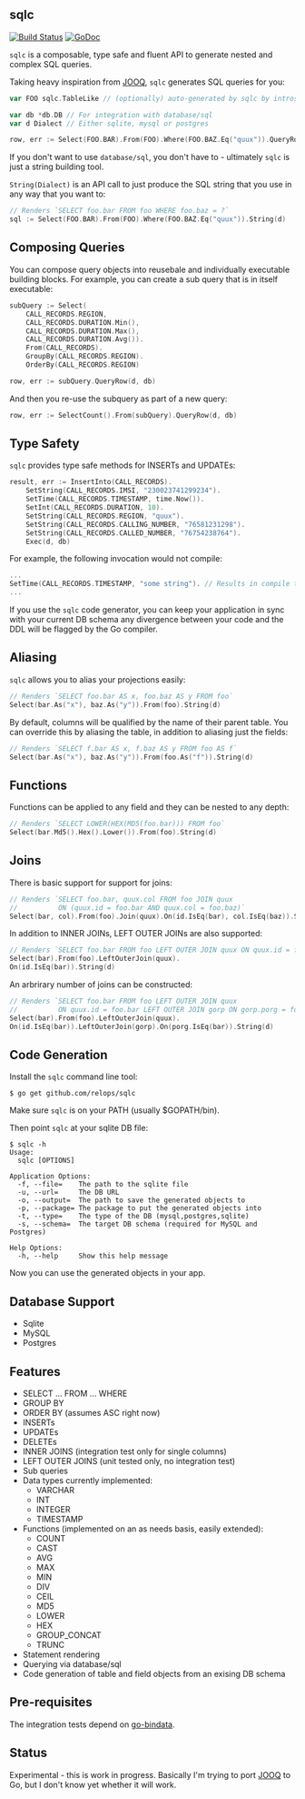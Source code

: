 sqlc
----

[![Build Status](https://travis-ci.org/relops/sqlc.png?branch=master)](https://travis-ci.org/relops/sqlc)
[![GoDoc](http://godoc.org/_?status.png)](http://godoc.org/github.com/relops/sqlc)

`sqlc` is a composable, type safe and fluent API to generate nested and complex SQL queries.

Taking heavy inspiration from [JOOQ][], `sqlc` generates SQL queries for you:
	
```go	
var FOO sqlc.TableLike // (optionally) auto-generated by sqlc by introspecting your DDL

var db *db.DB // For integration with database/sql
var d Dialect // Either sqlite, mysql or postgres

row, err := Select(FOO.BAR).From(FOO).Where(FOO.BAZ.Eq("quux")).QueryRow(d, db)
```

If you don't want to use `database/sql`, you don't have to - ultimately `sqlc` is just a string building tool.

`String(Dialect)` is an API call to just produce the SQL string that you use in any way that you want to:

```go
// Renders `SELECT foo.bar FROM foo WHERE foo.baz = ?`
sql := Select(FOO.BAR).From(FOO).Where(FOO.BAZ.Eq("quux")).String(d)
```

Composing Queries
-----------------

You can compose query objects into reusebale and individually executable building blocks. For example, you can create a sub query that is in itself executable:

```go
subQuery := Select(
	CALL_RECORDS.REGION,
	CALL_RECORDS.DURATION.Min(),
	CALL_RECORDS.DURATION.Max(),
	CALL_RECORDS.DURATION.Avg()).
	From(CALL_RECORDS).
	GroupBy(CALL_RECORDS.REGION).
	OrderBy(CALL_RECORDS.REGION)

row, err := subQuery.QueryRow(d, db)
```

And then you re-use the subquery as part of a new query:

```go
row, err := SelectCount().From(subQuery).QueryRow(d, db)
```

Type Safety
-----------

`sqlc` provides type safe methods for INSERTs and UPDATEs:

```go
result, err := InsertInto(CALL_RECORDS).
	SetString(CALL_RECORDS.IMSI, "230023741299234").
	SetTime(CALL_RECORDS.TIMESTAMP, time.Now()).
	SetInt(CALL_RECORDS.DURATION, 10).
	SetString(CALL_RECORDS.REGION, "quux").
	SetString(CALL_RECORDS.CALLING_NUMBER, "76581231298").
	SetString(CALL_RECORDS.CALLED_NUMBER, "76754238764").
	Exec(d, db)
```

For example, the following invocation would not compile:

```go
...
SetTime(CALL_RECORDS.TIMESTAMP, "some string"). // Results in compile time error
...
```

If you use the `sqlc` code generator, you can keep your application in sync with your current DB schema any divergence between your code and the DDL will be flagged by the Go compiler.

Aliasing
--------

`sqlc` allows you to alias your projections easily:

```go
// Renders `SELECT foo.bar AS x, foo.baz AS y FROM foo`
Select(bar.As("x"), baz.As("y")).From(foo).String(d)
```

By default, columns will be qualified by the name of their parent table. You can override this by aliasing the table, in addition to aliasing just the fields:

```go
// Renders `SELECT f.bar AS x, f.baz AS y FROM foo AS f`
Select(bar.As("x"), baz.As("y")).From(foo.As("f")).String(d)
```

Functions
---------

Functions can be applied to any field and they can be nested to any depth:

```go
// Renders `SELECT LOWER(HEX(MD5(foo.bar))) FROM foo`
Select(bar.Md5().Hex().Lower()).From(foo).String(d)
```

Joins
-----

There is basic support for support for joins:

```go
// Renders `SELECT foo.bar, quux.col FROM foo JOIN quux 
//          ON (quux.id = foo.bar AND quux.col = foo.baz)`
Select(bar, col).From(foo).Join(quux).On(id.IsEq(bar), col.IsEq(baz)).String(d)
```

In addition to INNER JOINs, LEFT OUTER JOINs are also supported:

```go
// Renders `SELECT foo.bar FROM foo LEFT OUTER JOIN quux ON quux.id = foo.bar`
Select(bar).From(foo).LeftOuterJoin(quux).
On(id.IsEq(bar)).String(d)
```

An arbrirary number of joins can be constructed:

```go
// Renders `SELECT foo.bar FROM foo LEFT OUTER JOIN quux 
//          ON quux.id = foo.bar LEFT OUTER JOIN gorp ON gorp.porg = foo.bar`
Select(bar).From(foo).LeftOuterJoin(quux).
On(id.IsEq(bar)).LeftOuterJoin(gorp).On(porg.IsEq(bar)).String(d)
```


Code Generation
---------------

Install the `sqlc` command line tool:

	$ go get github.com/relops/sqlc

Make sure `sqlc` is on your PATH (usually $GOPATH/bin).

Then point `sqlc` at your sqlite DB file:

	$ sqlc -h
	Usage:
	  sqlc [OPTIONS]

	Application Options:
	  -f, --file=    The path to the sqlite file
      -u, --url=     The DB URL
      -o, --output=  The path to save the generated objects to
  	  -p, --package= The package to put the generated objects into
      -t, --type=    The type of the DB (mysql,postgres,sqlite)
      -s, --schema=  The target DB schema (required for MySQL and Postgres)

	Help Options:
	  -h, --help     Show this help message

Now you can use the generated objects in your app.

Database Support
----------------

* Sqlite
* MySQL
* Postgres

Features
--------

* SELECT ... FROM ... WHERE
* GROUP BY
* ORDER BY (assumes ASC right now)
* INSERTs
* UPDATEs
* DELETEs
* INNER JOINS (integration test only for single columns)
* LEFT OUTER JOINS (unit tested only, no integration test)
* Sub queries
* Data types currently implemented:
  * VARCHAR
  * INT
  * INTEGER
  * TIMESTAMP
* Functions (implemented on an as needs basis, easily extended):
  * COUNT
  * CAST
  * AVG
  * MAX
  * MIN
  * DIV
  * CEIL
  * MD5
  * LOWER
  * HEX
  * GROUP_CONCAT
  * TRUNC
* Statement rendering
* Querying via database/sql
* Code generation of table and field objects from an exising DB schema

Pre-requisites
--------------

The integration tests depend on [go-bindata](https://github.com/jteeuwen/go-bindata).

Status
------

Experimental - this is work in progress. Basically I'm trying to port [JOOQ][] to Go, but I don't know yet whether it will work.

[jooq]: http://jooq.org
